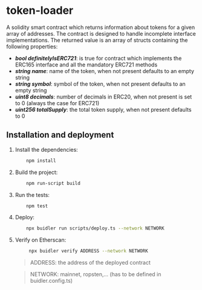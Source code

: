 # token-loader
A solidity smart contract which returns information about tokens for a given array of addresses.
The contract is designed to handle incomplete interface implementations.
The returned value is an array of structs containing the following properties:

- ***bool definitelyIsERC721***: is true for contract which implements the ERC165 interface
 and all the mandatory ERC721 methods
- ***string name***: name of the token, when not present defaults to an empty string
- ***string symbol***: symbol of the token, when not present defaults to an empty string
- ***uint8 decimals***: number of decimals in ERC20, when not present is set to 0 (always the case for ERC721)
- ***uint256 totalSupply***: the total token supply, when not present defaults to 0


## Installation and deployment
1. Install the dependencies:
    ```bash
        npm install
    ```
2. Build the project:
    ```bash
        npm run-script build
    ```
3. Run the tests:
    ```bash
        npm test
    ```
4. Deploy:
    ```bash
        npx buidler run scripts/deploy.ts --network NETWORK
    ```
5. Verify on Etherscan:
    ```bash
         npx buidler verify ADDRESS --network NETWORK
    ```
    >ADDRESS: the address of the deployed contract
    
    >NETWORK: mainnet, ropsten,... (has to be defined in buidler.config.ts)